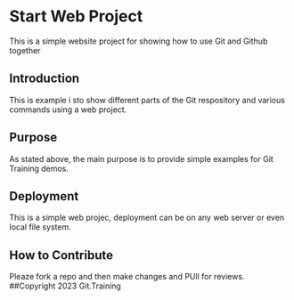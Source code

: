 # Start Web Project
This is a simple website project for 
showing how to use Git and Github together
## Introduction 
This is example i sto show different parts
of the Git respository and various commands
using a web project.
## Purpose
As stated above, the main purpose is to 
provide simple examples for Git Training
demos.
## Deployment
This is a simple web projec, deployment
can be on any web server or even local 
file system.
## How to Contribute
Pleaze fork a repo and then make changes  and PUll for
reviews.
##Copyright
2023 Git.Training